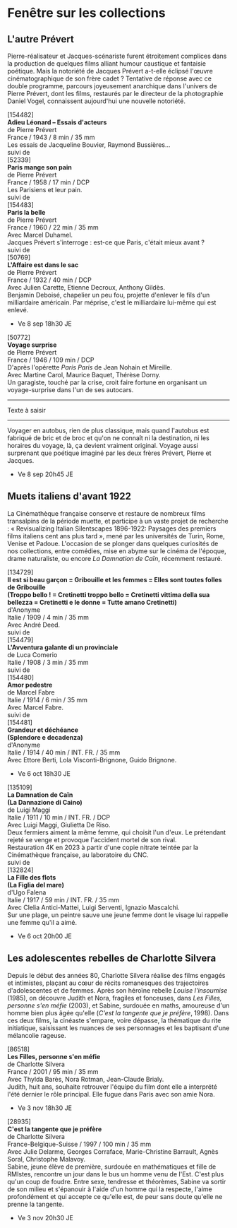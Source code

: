 # Fenêtre sur les collections

## L'autre Prévert

Pierre-réalisateur et Jacques-scénariste furent étroitement complices dans la production de quelques films alliant humour caustique et fantaisie poétique. Mais la notoriété de Jacques Prévert a-t-elle éclipsé l'œuvre cinématographique de son frère cadet ? Tentative de réponse avec ce double programme, parcours joyeusement anarchique dans l'univers de Pierre Prévert, dont les films, restaurés par le directeur de la photographie Daniel Vogel, connaissent aujourd'hui une nouvelle notoriété.

[154482]  
**Adieu Léonard – Essais d'acteurs**  
de Pierre Prévert  
France / 1943 / 8 min / 35 mm  
Les essais de Jacqueline Bouvier, Raymond Bussières...  
suivi de  
[52339]  
**Paris mange son pain**  
de Pierre Prévert  
France / 1958 / 17 min / DCP  
Les Parisiens et leur pain.  
suivi de  
[154483]  
**Paris la belle**  
de Pierre Prévert  
France / 1960 / 22 min / 35 mm  
Avec Marcel Duhamel.  
Jacques Prévert s'interroge : est-ce que Paris, c'était mieux avant ?  
suivi de  
[50769]  
**L'Affaire est dans le sac**  
de Pierre Prévert  
France / 1932 / 40 min / DCP  
Avec Julien Carette, Etienne Decroux, Anthony Gildès.  
Benjamin Deboisé, chapelier un peu fou, projette d'enlever le fils d'un milliardaire américain. Par méprise, c'est le milliardaire lui-même qui est enlevé.

- Ve 8 sep 18h30 JE

[50772]  
**Voyage surprise**  
de Pierre Prévert  
France / 1946 / 109 min / DCP  
D'après l'opérette _Paris Paris_ de Jean Nohain et Mireille.  
Avec Martine Carol, Maurice Baquet, Thérèse Dorny.  
Un garagiste, touché par la crise, croit faire fortune en organisant un voyage-surprise dans l'un de ses autocars.

---

Texte à saisir

---

Voyager en autobus, rien de plus classique, mais quand l'autobus est fabriqué de bric et de broc et qu'on ne connaît ni la destination, ni les horaires du voyage, là, ça devient vraiment original. Voyage aussi surprenant que poétique imaginé par les deux frères Prévert, Pierre et Jacques.

- Ve 8 sep 20h45 JE

## Muets italiens d'avant 1922

La Cinémathèque française conserve et restaure de nombreux films transalpins de la période muette, et participe à un vaste projet de recherche : « Revisualizing Italian Silentscapes 1896-1922: Paysages des premiers films italiens cent ans plus tard », mené par les universités de Turin, Rome, Venise et Padoue. L'occasion de se plonger dans quelques curiosités de nos collections, entre comédies, mise en abyme sur le cinéma de l'époque, drame naturaliste, ou encore _La Damnation de Caïn_, récemment restauré.

[134729]  
**Il est si beau garçon = Gribouille et les femmes = Elles sont toutes folles de Gribouille**  
**(Troppo bello ! = Cretinetti troppo bello = Cretinetti vittima della sua bellezza = Cretinetti e le donne = Tutte amano Cretinetti)**  
d'Anonyme  
Italie / 1909 / 4 min / 35 mm  
Avec André Deed.  
suivi de  
[154479]  
**L'Avventura galante di un provinciale**  
de Luca Comerio  
Italie / 1908 / 3 min / 35 mm  
suivi de  
[154480]  
**Amor pedestre**  
de Marcel Fabre  
Italie / 1914 / 6 min / 35 mm  
Avec Marcel Fabre.  
suivi de  
[154481]  
**Grandeur et déchéance**  
**(Splendore e decadenza)**  
d'Anonyme  
Italie / 1914 / 40 min / INT. FR. / 35 mm  
Avec Ettore Berti, Lola Visconti-Brignone, Guido Brignone.

- Ve 6 oct 18h30 JE

[135109]  
**La Damnation de Caïn**  
**(La Dannazione di Caino)**  
de Luigi Maggi  
Italie / 1911 / 10 min / INT. FR. / DCP  
Avec Luigi Maggi, Giulietta De Riso.  
Deux fermiers aiment la même femme, qui choisit l'un d'eux. Le prétendant rejeté se venge et provoque l'accident mortel de son rival.  
Restauration 4K en 2023 à partir d'une copie nitrate teintée par la Cinémathèque française, au laboratoire du CNC.  
suivi de  
[132824]  
**La Fille des flots**  
**(La Figlia del mare)**  
d'Ugo Falena  
Italie / 1917 / 59 min / INT. FR. / 35 mm  
Avec Clelia Antici-Mattei, Luigi Serventi, Ignazio Mascalchi.  
Sur une plage, un peintre sauve une jeune femme dont le visage lui rappelle une femme qu'il a aimé.

- Ve 6 oct 20h00 JE

## Les adolescentes rebelles de Charlotte Silvera

Depuis le début des années 80, Charlotte Silvera réalise des films engagés et intimistes, plaçant au cœur de récits romanesques des trajectoires d'adolescentes et de femmes. Après son héroïne rebelle _Louise l'insoumise_ (1985), on découvre Judith et Nora, fragiles et fonceuses, dans _Les Filles, personne s'en méfie_ (2003), et Sabine, surdouée en maths, amoureuse d'un homme bien plus âgée qu'elle (_C'est la tangente que je préfère_, 1998). Dans ces deux films, la cinéaste s'empare, voire dépasse, la thématique du rite initiatique, saisissant les nuances de ses personnages et les baptisant d'une mélancolie rageuse.

[86518]  
**Les Filles, personne s'en méfie**  
de Charlotte Silvera  
France / 2001 / 95 min / 35 mm  
Avec Thylda Barès, Nora Rotman, Jean-Claude Brialy.  
Judith, huit ans, souhaite retrouver l'équipe du film dont elle a interprété l'été dernier le rôle principal. Elle fugue dans Paris avec son amie Nora.

- Ve 3 nov 18h30 JE

[28935]  
**C'est la tangente que je préfère**  
de Charlotte Silvera  
France-Belgique-Suisse / 1997 / 100 min / 35 mm  
Avec Julie Delarme, Georges Corraface, Marie-Christine Barrault, Agnès Soral, Christophe Malavoy.  
Sabine, jeune élève de première, surdouée en mathématiques et fille de RMIstes, rencontre un jour dans le bus un homme venu de l'Est. C'est plus qu'un coup de foudre. Entre sexe, tendresse et théorèmes, Sabine va sortir de son milieu et s'épanouir à l'aide d'un homme qui la respecte, l'aime profondément et qui accepte ce qu'elle est, de peur sans doute qu'elle ne prenne la tangente.

- Ve 3 nov 20h30 JE

